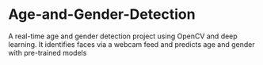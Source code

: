 # Age-and-Gender-Detection
A real-time age and gender detection project using OpenCV and deep learning. It identifies faces via a webcam feed and predicts age and gender with pre-trained models

